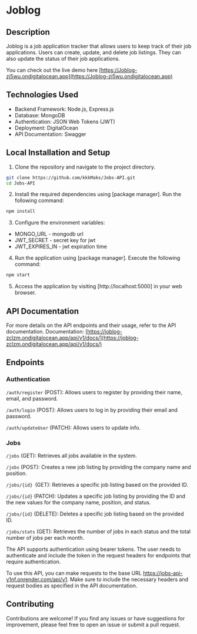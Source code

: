 # Joblog

## Description

Joblog is a job application tracker that allows users to keep track of their job applications. Users can create, update, and delete job listings. They can also update the status of their job applications.

You can check out the live demo here [https://Joblog-zj5wu.ondigitalocean.app](https://Joblog-zj5wu.ondigitalocean.app)

## Technologies Used

- Backend Framework: Node.js, Express.js
- Database: MongoDB
- Authentication: JSON Web Tokens (JWT)
- Deployment: DigitalOcean
- API Documentation: Swagger

## Local Installation and Setup

1. Clone the repository and navigate to the project directory.

```bash
git clone https://github.com/kkkMaks/Jobs-API.git
cd Jobs-API
```

2. Install the required dependencies using [package manager]. Run the following command:

```bash
npm install
```

3. Configure the environment variables:

- MONGO_URL - mongodb url
- JWT_SECRET - secret key for jwt
- JWT_EXPIRES_IN - jwt expiration time

4. Run the application using [package manager]. Execute the following command:

```bash
npm start
```

5. Access the application by visiting [http://localhost:5000] in your web browser.

## API Documentation

For more details on the API endpoints and their usage, refer to the API documentation.
Documentation: [https://joblog-zclzm.ondigitalocean.app/api/v1/docs/](https://joblog-zclzm.ondigitalocean.app/api/v1/docs/)

## Endpoints

### Authentication

`/auth/register` (POST): Allows users to register by providing their name, email, and password.

`/auth/login` (POST): Allows users to log in by providing their email and password.

`/auth/updateUser` (PATCH): Allows users to update info.

### Jobs

`/jobs` (GET): Retrieves all jobs available in the system.

`/jobs` (POST): Creates a new job listing by providing the company name and position.

`/jobs/{id} `(GET): Retrieves a specific job listing based on the provided ID.

`/jobs/{id}` (PATCH): Updates a specific job listing by providing the ID and the new values for the company name, position, and status.

`/jobs/{id}` (DELETE): Deletes a specific job listing based on the provided ID.

`/jobs/stats` (GET): Retrieves the number of jobs in each status and the total number of jobs per each month.

The API supports authentication using bearer tokens. The user needs to authenticate and include the token in the request headers for endpoints that require authentication.

To use this API, you can make requests to the base URL https://jobs-api-y1nf.onrender.com/api/v1. Make sure to include the necessary headers and request bodies as specified in the API documentation.

## Contributing

Contributions are welcome! If you find any issues or have suggestions for improvement, please feel free to open an issue or submit a pull request.
